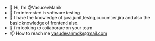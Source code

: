 - 👋 Hi, I’m @VasudevManik
- 👀 I’m interested in software testing 
- 🌱 I have the knowledge of java,junit,testng,cucumber,jira and also the basic knowledge of frontend also. 
- 💞️ I’m looking to collaborate on your team
- 📫 How to reach me vasudevanmdk@gmail.com

<!---
VasudevManik/VasudevManik is a ✨ special ✨ repository because its `README.md` (this file) appears on your GitHub profile.
You can click the Preview link to take a look at your changes.
--->
